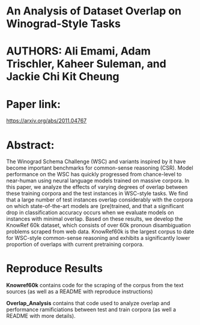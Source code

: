 # An Analysis of Dataset Overlap on Winograd-Style Tasks
# AUTHORS: Ali Emami, Adam Trischler, Kaheer Suleman, and Jackie Chi Kit Cheung

# Paper link: 
https://arxiv.org/abs/2011.04767

# Abstract:

The Winograd Schema Challenge (WSC) and variants inspired by it have become important benchmarks for common-sense reasoning (CSR). Model performance on the WSC has quickly progressed from chance-level to near-human using neural language models trained on massive corpora. In this paper, we analyze the effects of varying degrees of overlap between these training corpora and the test instances in WSC-style tasks. We find that a large number of test instances overlap considerably with the corpora on which state-of-the-art models are (pre)trained, and that a significant drop in classification accuracy occurs when we evaluate models on instances with minimal overlap. Based on these results, we develop the KnowRef 60k dataset, which consists of over 60k pronoun disambiguation problems scraped from web data. KnowRef60k is the largest corpus to date for WSC-style common-sense reasoning and exhibits a significantly lower proportion of overlaps with current pretraining corpora.

# Reproduce Results

**Knowref60k** contains code for the scraping of the corpus from the text sources (as well as a README with reproduce instructions)

**Overlap_Analysis** contains that code used to analyze overlap and performance ramificiations between test and train corpora  (as well a README with more details). 
